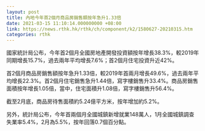 ```yaml
---
layout: post
title: 內地今年首2個月商品房銷售額按年急升1.33倍
date: 2021-03-15 11:10:14.000000000 +08:00
link: https://news.rthk.hk/rthk/ch/component/k2/1580627-20210315.htm
categories: rthk
---
```


國家統計局公布，今年首2個月全國房地產開發投資額按年增長38.3%，較2019年同期增長15.7%，過去兩年平均增長7.6%；首2個月住宅投資升近42%。

首2個月商品房銷售額按年急升1.33倍，較2019年首兩月增長49.6%，過去兩年平均增長22.3%。首2個月住宅銷售急升1.44倍，寫字樓銷售升33.4%。商品房銷售面積按年增長1.05倍，當中，住宅面積升1.08倍，寫字樓銷售升56.4%。

截至2月底，商品房待售面積約5.24億平方米，按年增加約5.2%。

另外，統計局公布，今年首兩個月全國城鎮新增就業148萬人，1月全國城鎮調查失業率5.4%，2月為5.5%，按年回落0.7個百分點。
